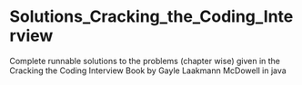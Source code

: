 # Solutions_Cracking_the_Coding_Interview

Complete runnable solutions to the problems (chapter wise) given in the Cracking the Coding Interview Book by Gayle Laakmann McDowell in java
